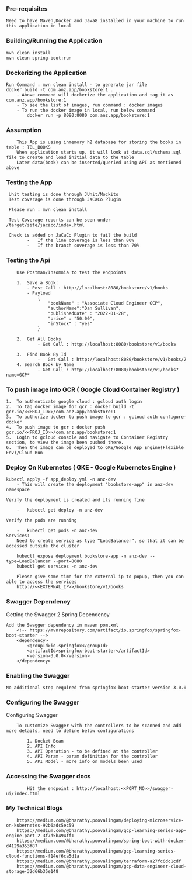 ### Pre-requisites

	Need to have Maven,Docker and Java8 installed in your machine to run this application in local


### Building/Running the Application

	mvn clean install
	mvn clean spring-boot:run
	
	
### Dockerizing the Application

	Run Command : mvn clean install - to generate jar file
	docker build -t com.anz.app/bookstore:1 .
		- Above command will dockerize the application and tag it as com.anz.app/bookstore:1
		- To see the list of images, run command : docker images
		- To run the docker image in local, run below command
			docker run -p 8080:8080 com.anz.app/bookstore:1 

###	 Assumption

		This App is using inmemory h2 database for storing the books in table : TBL_BOOKS
		When application starts up, it will look at data.sql/schema.sql file to create and load initial data to the table
		Later data(book) can be inserted/queried using API as mentioned above


###  Testing the App

	 Unit testing is done through JUnit/Mockito
	 Test coverage is done through JaCaCo Plugin
	 
	 Please run : mvn clean install
	 
	 Test Coverage reports can be seen under /target/site/jacaco/index.html
	 
	 Check is added on JaCaCo Plugin to fail the build
	 		-	If the line coverage is less than 80%
	 		-	If the branch coverage is less than 70%


###  Testing the Api 

		Use Postman/Insomnia to test the endpoints
		
		1.	Save a Book:
			- Post Call : http://localhost:8080/bookstore/v1/books
			- Payload
				{
				    "bookName" : "Associate Cloud Engineer GCP",
				    "authorName":"Dan Sullivan",
				    "publishedDate" : "2022-01-28",
				    "price" : "50.00",
				    "inStock" : "yes"
				}
		
		2. 	Get All Books
				- Get Call : http://localhost:8080/bookstore/v1/books
				
		3.	Find Book By Id
				-	Get Call : http://localhost:8080/bookstore/v1/books/2
		4. Search Book by Name
				- Get Call : http://localhost:8080/bookstore/v1/books?name=GCP*
	

### To push image into GCR ( Google Cloud Container Registry )

	1. 	To authenticate google cloud : gcloud auth login
	2.	To tag docker image for gcr : docker build -t gcr.io/<<PROJ_ID>>/com.anz.app/bookstore:1 
	3. 	To authorize docker to push image to gcr : gcloud auth configure-docker
	4.	To push image to gcr : docker push gcr.io/<<PROJ_ID>>/com.anz.app/bookstore:1
	5.	Login to gcloud console and navigate to Container Registry section, to view the image been pushed there.
	6.	Then the image can be deployed to GKE/Google App Engine(Flexible Env)/Cloud Run
	



### Deploy On Kubernetes ( GKE - Google Kubernetes Engine )

	kubectl apply -f app_deploy.yml -n anz-dev
		- This will create the deployment "bookstore-app" in anz-dev namespace
	
	Verify the deployment is created and its running fine

		-	kubectl get deploy -n anz-dev
	
	Verify the pods are running
	
		-	kubectl get pods -n anz-dev
	Services:
		Need to create service as type “LoadBalancer”, so that it can be accessed outside the cluster

		kubectl expose deployment bookstore-app -n anz-dev --type=LoadBalancer --port=8080 
		kubectl get services -n anz-dev
		
		Please give some time for the external ip to popup, then you can able to access the services
		http://<<EXTERNAL_IP>>/bookstore/v1/books
		

		
### Swagger Dependency

Getting the Swagger 2 Spring Dependency

	Add the Swagger dependency in maven pom.xml
		<!-- https://mvnrepository.com/artifact/io.springfox/springfox-boot-starter -->
		<dependency>
			<groupId>io.springfox</groupId>
			<artifactId>springfox-boot-starter</artifactId>
			<version>3.0.0</version>
		</dependency>


### Enabling the Swagger

	No additional step required from springfox-boot-starter version 3.0.0
 			

### Configuring the Swagger

Configuring Swagger

		To customize Swagger with the controllers to be scanned and add more details, need to define below configurations
		
			1. Docket Bean
			2. API Info 
			3. API Operation - to be defined at the controller
			4. API Param - param definition for the controller
			5. API Model - more info on models been used

### Accessing the Swagger docs
			
			Hit the endpoint : http://localhost:<<PORT_NO>>/swagger-ui/index.html
			
			
### My Technical Blogs

		https://medium.com/@bharathy.poovalingam/deploying-microservice-on-kubernetes-92b6adc5ec59
		https://medium.com/@bharathy.poovalingam/gcp-learning-series-app-engine-part-2-3f7d5b494ff1
		https://medium.com/@bharathy.poovalingam/spring-boot-with-docker-d4129a353f87
		https://medium.com/@bharathy.poovalingam/gcp-learning-series-cloud-functions-f14ef6ca5d1a
		https://medium.com/@bharathy.poovalingam/terraform-a27fc6dc1cdf
		https://medium.com/@bharathy.poovalingam/gcp-data-engineer-cloud-storage-32d66b35e148
		
		